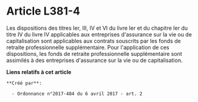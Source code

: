 # Article L381-4

Les dispositions des titres Ier, III, IV et VI du livre Ier et du chapitre Ier du titre IV du livre IV applicables aux
entreprises d'assurance sur la vie ou de capitalisation sont applicables aux contrats souscrits par les fonds de retraite
professionnelle supplémentaire. Pour l'application de ces dispositions, les fonds de retraite professionnelle supplémentaire
sont assimilés à des entreprises d'assurance sur la vie ou de capitalisation.

**Liens relatifs à cet article**

	**Créé par**:

	  - Ordonnance n°2017-484 du 6 avril 2017 - art. 2
